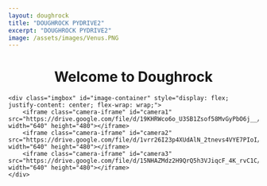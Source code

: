 ```yaml
---
layout: doughrock
title: "DOUGHROCK PYDRIVE2"
excerpt: "DOUGHROCK PYDRIVE2"
image: /assets/images/Venus.PNG
---
```


<div class="center">
    <h1 style="text-align:center;">Welcome to Doughrock</h1>

    <div class="imgbox" id="image-container" style="display: flex; justify-content: center; flex-wrap: wrap;">
        <iframe class="camera-iframe" id="camera1" src="https://drive.google.com/file/d/19KHRWco6o_U3SB1Zsof58MvGyPbO6j__/preview" width="640" height="480"></iframe>
        <iframe class="camera-iframe" id="camera2" src="https://drive.google.com/file/d/1vrr26I23p4XUdAlN_2tnevs4VYE7PIoI/preview" width="640" height="480"></iframe>
        <iframe class="camera-iframe" id="camera3" src="https://drive.google.com/file/d/15NHAZMdz2H9QrQ5h3VJiqcF_4K_rvC1C/preview" width="640" height="480"></iframe>
    </div>
</div>

<style>
    /* Common iframe styling */
    iframe {
        border: none;
        width: 100%;
        height: auto;
        max-width: 640px;
    }

    .camera-iframe {
        aspect-ratio: 4 / 3;
    }

    .imgbox {
        display: flex;
        flex-direction: row;
        justify-content: center;
        flex-wrap: wrap;
        gap: 10px;
    }

    @media screen and (max-width: 768px) {
        iframe {
            width: 90%;
            height: auto;
        }

        .imgbox {
            display: flex;
            flex-direction: column;
            align-items: center;
        }
    }
</style>

<script>
function refreshImages() {
    let timestamp = new Date().getTime(); // Unique timestamp to bypass cache
    document.getElementById("camera1").src = "https://drive.google.com/file/d/19KHRWco6o_U3SB1Zsof58MvGyPbO6j__/preview?nocache=" + timestamp;
    document.getElementById("camera2").src = "https://drive.google.com/file/d/1vrr26I23p4XUdAlN_2tnevs4VYE7PIoI/preview?nocache=" + timestamp;
    document.getElementById("camera3").src = "https://drive.google.com/file/d/15NHAZMdz2H9QrQ5h3VJiqcF_4K_rvC1C/preview?nocache=" + timestamp;
}

// Refresh images every 5 seconds
setInterval(refreshImages, 5000);
</script>
